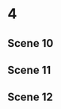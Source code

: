 # 4

## Scene 10
## Scene 11
## Scene 12


<!--stackedit_data:
eyJoaXN0b3J5IjpbLTY0NDQ1Mzk2OSwtOTY2OTQ5NDEzXX0=
-->